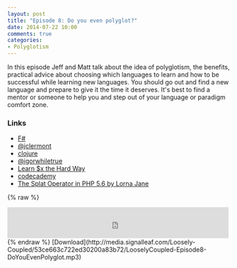 ```yaml
---
layout: post
title: "Episode 8: Do you even polyglot?"
date: 2014-07-22 10:00
comments: true
categories: 
- Polyglotism
---
```

In this episode Jeff and Matt talk about the idea of polyglotism, the benefits, practical advice about choosing which languages to learn and how to be successful while learning new languages. You should go out and find a new language and prepare to give it the time it deserves. It's best to find a mentor or someone to help you and step out of your language or paradigm comfort zone.

### Links

- [F#](http://fsharp.org/)
- [@jclermont](https://twitter.com/jclermont)
- [clojure](http://clojure.org/)
- [@igorwhiletrue](https://twitter.com/igorwhiletrue)
- [Learn $x the Hard Way](http://learncodethehardway.org/)
- [codecademy](http://www.codecademy.com/)
- [The Splat Operator in PHP 5.6 by Lorna Jane](http://www.lornajane.net/posts/2014/php-5-6-and-the-splat-operator)

{% raw %}
<iframe src="https://media.signalleaf.com/player/Loosely-Coupled/53ce663c722ed30200a83b72/" width="500" height="70" frameborder="0"></iframe>
{% endraw %}
[Download](http://media.signalleaf.com/Loosely-Coupled/53ce663c722ed30200a83b72/LooselyCoupled-Episode8-DoYouEvenPolyglot.mp3)
